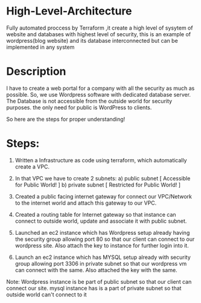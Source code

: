 # High-Level-Architecture  


Fully automated proccess by Terraform ,it create a high level of sysytem of website and databases with highest level of security,
this is an example of wordpress(blog website) and its database interconnected but can be implemented in any system 
# Description
I have to create a web portal for a company with all the security as much as possible.
So, we use Wordpress software with dedicated database server.
The Database is not  accessible from the outside world for security purposes.
the only need for public is WordPress to clients.

So here are the steps for proper understanding!

# Steps:
1) Written a Infrastructure as code using terraform, which automatically create a VPC.

2) In that VPC we have to create 2 subnets:
    a)  public  subnet [ Accessible for Public World! ] 
    b)  private subnet [ Restricted for Public World! ]

3) Created a public facing internet gateway for connect our VPC/Network to the internet world and attach this gateway to our VPC.

4) Created  a routing table for Internet gateway so that instance can connect to outside world, update and associate it with public subnet.

5) Launched an ec2 instance which has Wordpress setup already having the security group allowing  port 80 so that our client can connect to our wordpress site.
Also attach the key to instance for further login into it.

6) Launch an ec2 instance which has MYSQL setup already with security group allowing  port 3306 in private subnet so that our wordpress vm can connect with the same.
Also attached the key with the same.

Note: 
Wordpress instance is be part of public subnet so that our client can connect our site. 
mysql instance has is a part of private  subnet so that outside world can't connect to it
